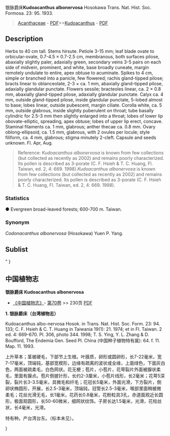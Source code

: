 银脉爵床**Kudoacanthus albonervosa** Hosokawa Trans. Nat. Hist. Soc. Formosa. 23: 95. 1933.

> [Acanthaceae](Acanthaceae-爵床科.md) - [PDF](http://www.iplant.cn/foc/pdf/Acanthaceae.pdf)>>[Kudoacanthus](http://www.iplant.cn/info/Kudoacanthus?t=foc) - [PDF](http://www.iplant.cn/foc/pdf/Kudoacanthus.pdf)

## Description

Herbs to 40 cm tall. Stems hirsute. Petiole 3-15 mm; leaf blade ovate to orbicular-ovate, 0.7-4.5 × 0.7-2.5 cm, membranous, both surfaces pilose, abaxially slightly paler, adaxially green, secondary veins 3-5 pairs on each side of midvein, prominent, and white, base broadly cuneate, margin remotely undulate to entire, apex obtuse to acuminate. Spikes to 4 cm, simple or branched into a panicle, few flowered; rachis gland-tipped pilose; bracts linear to oblanceolate, 2-3 × ca. 1 mm, abaxially gland-tipped pilose, adaxially glandular punctate. Flowers sessile; bracteoles linear, ca. 2 × 0.8 mm, abaxially gland-tipped pilose, adaxially glandular punctate. Calyx ca. 4 mm, outside gland-tipped pilose, inside glandular punctate, 5-lobed almost to base; lobes linear, outside pubescent, margin ciliate. Corolla white, ca. 5 mm, outside glabrous, inside slightly puberulent on throat; tube basally cylindric for 2.5-3 mm then slightly enlarged into a throat; lobes of lower lip obovate-elliptic, spreading, apex obtuse; lobes of upper lip erect, concave. Staminal filaments ca. 1 mm, glabrous; anther thecae ca. 0.8 mm. Ovary oblong-ellipsoid, ca. 1.5 mm, glabrous, with 2 ovules per locule; style filiform, ca. 4 mm, glabrous; stigma minutely 2-cleft. Capsule and seeds unknown. Fl. Apr, Aug.

> Reference: 
>*Kudoacanthus albonervosa* is known from few collections (but collected as recently as 2002) and remains poorly characterized. Its pollen is described as 3-porate (C. F. Hsieh & T. C. Huang, Fl. Taiwan, ed. 2, 4: 669. 1998).*Kudoacanthus albonervosa* is known from few collections (but collected as recently as 2002) and remains poorly characterized. Its pollen is described as 3-porate (C. F. Hsieh & T. C. Huang, Fl. Taiwan, ed. 2, 4: 669. 1998).

### Statistics
● Evergreen broad-leaved forests; 600-700 m. Taiwan.

### Synonym
*Codonacanthus albonervosa* (Hosokawa) Yuen P. Yang.

## Sublist
"
}
## 中国植物志

**银脉爵床 Kudoacanthus albonervosa**

* [《中国植物志》](http://www.iplant.cn/frps)- [第70卷](http://www.iplant.cn/frps/vol/70) >> 230页 [PDF](http://www.iplant.cn/frps/pdf/70/230.pdf)

**1. 银脉爵床（台湾植物志）**

Kudoacanthus albo-nervosa Hosok. in Trans. Nat. Hist. Soc. Form. 23: 94. 133; C. F. Hsieh & C. T. Huang in Taiwania 19(1): 21. 1974; et in Fl. Taiwan. 2 ed. 4: 669-670. Pl. 306, photo 344. 1998; T. S. Ying, Y. L. Zhang & D. Boufford, The Endemia Gen. Seed Pl. China (中国种子植物特有属): 64. f. 11. Map. 11. 1993.

上升草本；茎被硬毛，下部节上生根。叶膜质，卵形或圆卵形，长7-22毫米，宽7-17毫米，顶端钝，基部宽楔形，边缘有疏离的波状或全缘，上面绿色，下面灰白色，两面被疏柔毛，白色网状。花无梗；苞片，小苞片，花萼裂片外面被腺状柔毛，里面有腺点。苞片倒披针形，长约2-3厘米，小苞片线形，长2毫米；花萼5深裂，裂片长3-3.5毫米，具微毛和纤毛；花冠长5毫米，外面光滑，下方裂片，倒卵状椭圆形，开展，长2.5-3毫米，顶端钝，冠管长2.5-3毫米，喉部里面稍被微柔毛；花丝光滑无毛，长1毫米，花药长0.8毫米，花粉粒具3孔，赤道面观近长圆形，极面观圆形，长50-60微米，细网状纹饰。子房长达1.5毫米，光滑，花柱丝状，长4毫米，光滑。

特有种。产台湾台东。（标本未见）。

}